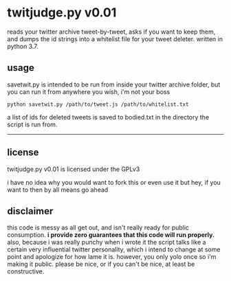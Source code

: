 # twitjudge.py v0.01
reads your twitter archive tweet-by-tweet, asks if you want to keep them, and dumps the id strings into a whitelist file for your tweet deleter. written in python 3.7.

## usage
savetwit.py is intended to be run from inside your twitter archive folder, but you can run it from anywhere you wish, i'm not your boss

`python savetwit.py /path/to/tweet.js /path/to/whitelist.txt`

a list of ids for deleted tweets is saved to bodied.txt in the directory the script is run from.

---

## license

twitjudge.py v0.01 is licensed under the GPLv3

i have no idea why you would want to fork this or even use it but hey, if you want to then by all means go ahead

## disclaimer

this code is messy as all get out, and isn't really ready for public consumption. **i provide zero guarantees that this code will run properly.** also, because i was really punchy when i wrote it the script talks like a certain very influential twitter personality, which i intend to change at some point and apologize for how lame it is. however, you only yolo once so i'm making it public. please be nice, or if you can't be nice, at least be constructive.
